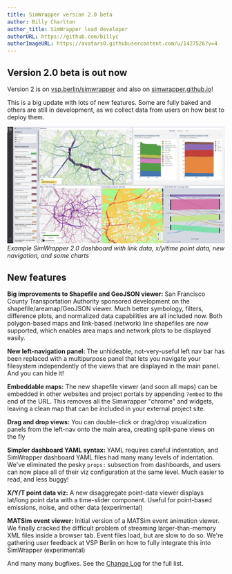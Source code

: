 ```yaml
---
title: SimWrapper version 2.0 beta
author: Billy Charlton
author_title: SimWrapper lead developer
authorURL: https://github.com/billyc
authorImageURL: https://avatars0.githubusercontent.com/u/1427526?v=4
---
```


## Version 2.0 beta is out now

Version 2 is on [vsp.berlin/simwrapper](https://vsp.berlin/simwrapper) and also on [simwrapper.github.io](https://simwrapper.github.io)!

This is a big update with lots of new features. Some are fully baked and others are still in development, as we collect data from users on how best to deploy them.

![Dashboard example](./assets/dash-example-1.jpg)
_Example SimWrapper 2.0 dashboard with link data, x/y/time point data, new navigation, and some charts_

## New features

**Big improvements to Shapefile and GeoJSON viewer:** San Francisco County Transportation Authority sponsored development on the shapefile/areamap/GeoJSON viewer. Much better symbology, filters, difference plots, and normalized data capabilities are all included now. Both polygon-based maps and link-based (network) line shapefiles are now supported, which enables area maps and network plots to be displayed easily.

**New left-navigation panel:** The unhideable, not-very-useful left nav bar has been replaced with a multipurpose panel that lets you navigate your filesystem independently of the views that are displayed in the main panel. And you can hide it!

**Embeddable maps:** The new shapefile viewer (and soon all maps) can be embedded in other websites and project portals by appending `?embed` to the end of the URL. This removes all the Simwrapper "chrome" and widgets, leaving a clean map that can be included in your external project site.

**Drag and drop views:** You can double-click or drag/drop visualization panels from the left-nav onto the main area, creating split-pane views on the fly

**Simpler dashboard YAML syntax:** YAML requires careful indentation, and SimWrapper dashboard YAML files had many many levels of indentation. We've eliminated the pesky `props:` subsection from dashboards, and users can now place all of their viz configuration at the same level. Much easier to read, and less buggy!

**X/Y/T point data viz:** A new disaggregate point-data viewer displays lat/long point data with a time-slider component. Useful for point-based emissions, noise, and other data (experimental)

**MATSim event viewer:** Initial version of a MATSim event animation viewer. We finally cracked the difficult problem of streaming larger-than-memory XML files inside a browser tab. Event files load, but are slow to do so. We're gathering user feedback at VSP Berlin on how to fully integrate this into SimWrapper (experimental)

And many many bugfixes. See the [Change Log](https://simwrapper.github.io/docs/changelog) for the full list.
